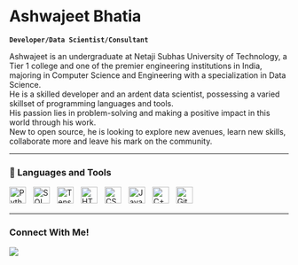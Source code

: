 # Ashwajeet Bhatia

**`Developer/Data Scientist/Consultant`**

Ashwajeet is an undergraduate at Netaji Subhas University of Technology, a Tier 1 college and one of the premier engineering institutions in India, majoring in Computer Science and Engineering with a specialization in Data Science. <br>
He is a skilled developer and an ardent data scientist, possessing a varied skillset of programming languages and tools.<br>
His passion lies in problem-solving and making a positive impact in this world through his work.<br>
New to open source, he is looking to explore new avenues, learn new skills, collaborate more and leave his mark on the community.<br>

---

### 🧰 Languages and Tools

<img align="left" alt="Python" width="30px" style="padding-right:10px;" src="https://cdn.jsdelivr.net/gh/devicons/devicon/icons/python/python-plain.svg" />
<img align="left" alt="SQL" width="30px" style="padding-right:10px;" src="https://cdn.jsdelivr.net/gh/devicons/devicon@latest/icons/sqldeveloper/sqldeveloper-plain.svg" />
<img align="left" alt="Tensorflow" width="30px" style="padding-right:10px;" src="https://cdn.jsdelivr.net/gh/devicons/devicon@latest/icons/tensorflow/tensorflow-original.svg" />  
<img align="left" alt="HTML" width="30px" style="padding-right:10px;" src="https://cdn.jsdelivr.net/gh/devicons/devicon/icons/html5/html5-plain.svg" />
<img align="left" alt="CSS" width="30px" style="padding-right:10px;" src="https://cdn.jsdelivr.net/gh/devicons/devicon/icons/css3/css3-plain.svg" />
<img align="left" alt="JavaScript" width="30px" style="padding-right:10px;" src="https://cdn.jsdelivr.net/gh/devicons/devicon/icons/javascript/javascript-plain.svg" />
<img align="left" alt="C++" width="30px" style="padding-right:10px;" src="https://cdn.jsdelivr.net/gh/devicons/devicon@latest/icons/cplusplus/cplusplus-plain.svg" />
<img align="left" alt="GitHub" width="30px" style="padding-right:10px;" src="https://cdn.jsdelivr.net/gh/devicons/devicon/icons/github/github-original.svg" />

<br>

<br>

---

### Connect With Me!
<a href="https://www.linkedin.com/in/ashwajeetbhatia/"> <img src="https://img.shields.io/badge/LinkedIn-0077B5?style=for-the-badge&logo=linkedin&logoColor=white">


